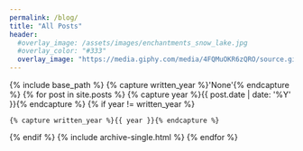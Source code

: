 ```yaml
---
permalink: /blog/
title: "All Posts"
header:
  #overlay_image: /assets/images/enchantments_snow_lake.jpg
  #overlay_color: "#333"
  overlay_image: "https://media.giphy.com/media/4FQMuOKR6zQRO/source.gif"
---
```


{% include base_path %}
{% capture written_year %}'None'{% endcapture %}
{% for post in site.posts %}
  {% capture year %}{{ post.date | date: '%Y' }}{% endcapture %}
  {% if year != written_year %}
   <!-- <h2 id="{{ year | slugify }}" class="archive__subtitle">{{ year }}</h2> -->
    {% capture written_year %}{{ year }}{% endcapture %}
  {% endif %}
  {% include archive-single.html %}
{% endfor %}
